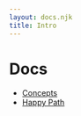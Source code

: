 ```yaml
---
layout: docs.njk
title: Intro
---
```


# Docs

- [Concepts](./docs/concepts/)
- [Happy Path](./docs/happy-path/)
